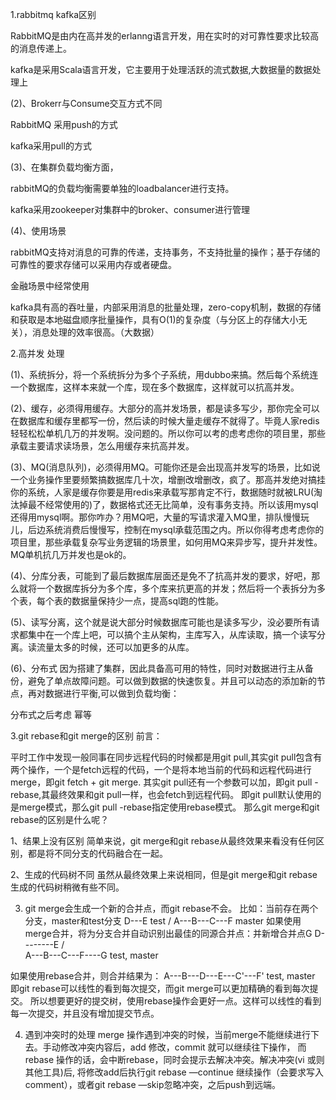 
1.rabbitmq kafka区别

RabbitMQ是由内在高并发的erlanng语言开发，用在实时的对可靠性要求比较高的消息传递上。

kafka是采用Scala语言开发，它主要用于处理活跃的流式数据,大数据量的数据处理上

(2)、Brokerr与Consume交互方式不同

RabbitMQ 采用push的方式

kafka采用pull的方式

(3)、在集群负载均衡方面，

rabbitMQ的负载均衡需要单独的loadbalancer进行支持。

kafka采用zookeeper对集群中的broker、consumer进行管理

(4)、使用场景

rabbitMQ支持对消息的可靠的传递，支持事务，不支持批量的操作；基于存储的可靠性的要求存储可以采用内存或者硬盘。

金融场景中经常使用

kafka具有高的吞吐量，内部采用消息的批量处理，zero-copy机制，数据的存储和获取是本地磁盘顺序批量操作，具有O(1)的复杂度（与分区上的存储大小无关），消息处理的效率很高。（大数据）


2.高并发 处理 

(1)、系统拆分，将一个系统拆分为多个子系统，用dubbo来搞。然后每个系统连一个数据库，这样本来就一个库，现在多个数据库，这样就可以抗高并发。

(2)、缓存，必须得用缓存。大部分的高并发场景，都是读多写少，那你完全可以在数据库和缓存里都写一份，然后读的时候大量走缓存不就得了。毕竟人家redis轻轻松松单机几万的并发啊。没问题的。所以你可以考的虑考虑你的项目里，那些承载主要请求读场景，怎么用缓存来抗高并发。

(3)、MQ(消息队列)，必须得用MQ。可能你还是会出现高并发写的场景，比如说一个业务操作里要频繁搞数据库几十次，增删改增删改，疯了。那高并发绝对搞挂你的系统，人家是缓存你要是用redis来承载写那肯定不行，数据随时就被LRU(淘汰掉最不经常使用的)了，数据格式还无比简单，没有事务支持。所以该用mysql还得用mysql啊。那你咋办？用MQ吧，大量的写请求灌入MQ里，排队慢慢玩儿，后边系统消费后慢慢写，控制在mysql承载范围之内。所以你得考虑考虑你的项目里，那些承载复杂写业务逻辑的场景里，如何用MQ来异步写，提升并发性。MQ单机抗几万并发也是ok的。

(4)、分库分表，可能到了最后数据库层面还是免不了抗高并发的要求，好吧，那么就将一个数据库拆分为多个库，多个库来抗更高的并发；然后将一个表拆分为多个表，每个表的数据量保持少一点，提高sql跑的性能。

(5)、读写分离，这个就是说大部分时候数据库可能也是读多写少，没必要所有请求都集中在一个库上吧，可以搞个主从架构，主库写入，从库读取，搞一个读写分离。读流量太多的时候，还可以加更多的从库。

(6)、分布式 因为搭建了集群，因此具备高可用的特性，同时对数据进行主从备份，避免了单点故障问题。可以做到数据的快速恢复。并且可以动态的添加新的节点，再对数据进行平衡,可以做到负载均衡：

分布式之后考虑 幂等

3.git rebase和git merge的区别
前言：

   平时工作中发现一般同事在同步远程代码的时候都是用git pull,其实git pull包含有两个操作，一个是fetch远程的代码，一个是将本地当前的代码和远程代码进行merge，即git fetch + git merge.
其实git pull还有一个参数可以加，即git pull -rebase,其最终效果和git pull一样，也会fetch到远程代码。
即git pull默认使用的是merge模式，那么git pull -rebase指定使用rebase模式。
那么git merge和git rebase的区别是什么呢？
 
1、结果上没有区别
简单来说，git merge和git rebase从最终效果来看没有任何区别，都是将不同分支的代码融合在一起。
 
2、生成的代码树不同
虽然从最终效果上来说相同，但是git merge和git rebase生成的代码树稍微有些不同。
 
3. git merge会生成一个新的合并点，而git rebase不会。
比如：当前存在两个分支，master和test分支
     D---E test
     /
A---B---C---F master
如果使用merge合并，将为分支合并自动识别出最佳的同源合并点：并新增合并点G
  D--------E
     /         \
A---B---C---F----G  test, master

如果使用rebase合并，则合并结果为：
A---B---D---E---C'---F'   test, master 
即git rebase可以线性的看到每次提交，而git merge可以更加精确的看到每次提交。
所以想要更好的提交树，使用rebase操作会更好一点。这样可以线性的看到每一次提交，并且没有增加提交节点。
 
4. 遇到冲突时的处理
     merge 操作遇到冲突的时候，当前merge不能继续进行下去。手动修改冲突内容后，add 修改，commit 就可以继续往下操作，
而rebase 操作的话，会中断rebase，同时会提示去解决冲突。解决冲突(vi 或则其他工具)后, 将修改add后执行git rebase —continue 继续操作（会要求写入comment），或者git rebase —skip忽略冲突，之后push到远端。

